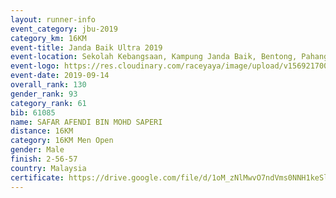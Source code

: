 ```yaml
---
layout: runner-info 
event_category: jbu-2019 
category_km: 16KM 
event-title: Janda Baik Ultra 2019
event-location: Sekolah Kebangsaan, Kampung Janda Baik, Bentong, Pahang, Malaysia 
event-logo: https://res.cloudinary.com/raceyaya/image/upload/v1569217009/logo/janda-baik_vch1pc.jpg 
event-date: 2019-09-14 
overall_rank: 130
gender_rank: 93
category_rank: 61
bib: 61085
name: SAFAR AFENDI BIN MOHD SAPERI
distance: 16KM
category: 16KM Men Open
gender: Male
finish: 2-56-57
country: Malaysia
certificate: https://drive.google.com/file/d/1oM_zNlMwvO7ndVms0NNH1keSlyHNT2NJ/view?usp=sharing
---
```

